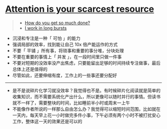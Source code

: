 # [Attention is your scarcest resource](https://www.benkuhn.net/attention/)

> - [How do you get so much done?](https://linus.coffee/note/schedule)
> - [I work in long bursts](https://linus.coffee/note/work-burst/)

- 沉浸和专注是一种「 可怕 」的能力
- 强调局部的效率，找到能让自己 10x 倍产能运作的方式
- 不要「 平铺 」所有事，将琐事和重要的事分堆，分块处理
- 不要在重要的事情上「 并发 」，在一段时间里只做一件事
- 不要对短期的没效率没产出焦虑，只要能留出足够的时间持续专注做事，最后总体上还是值得的
- 尽管如此，还要伸缩有度，工作上的一些事还要分配好

---

- 是不是说碎片化学习就没效率？我觉得也不是。有时候碎片化阅读就是简单的收集知识，而不需要系统化产出什么，所以更像可以随时并行的事情。但读书就不一样了，需要整块的时间，比如睡前半小时或周末一上午
- 不能像作者所说的一样那么自由怎么办？我觉得可以缩短时间范围，比如就在一天内，每天早上花一小时做完多件小事，下午必须有两个小时不被打扰安心工作，整体这一天的效果还是可以的
